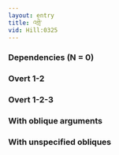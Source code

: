 ```yaml
---
layout: entry
title: འགྲེ་
vid: Hill:0325
---
```

### Dependencies (N = 0)


### Overt 1-2


### Overt 1-2-3


### With oblique arguments


### With unspecified obliques
